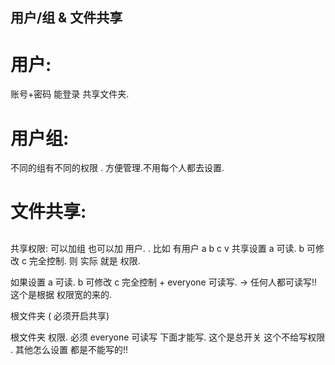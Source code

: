 ## 用户/组 & 文件共享


# 用户:
账号+密码 能登录 共享文件夹.

# 用户组: 
 不同的组有不同的权限 . 方便管理.不用每个人都去设置.



# 文件共享: 

 
## 

共享权限: 
可以加组 也可以加 用户. .
比如 有用户  a b c v
  共享设置  a 可读. b 可修改 c 完全控制. 则 实际 就是 权限.

如果设置  a 可读. b 可修改 c 完全控制 + everyone 可读写. →  任何人都可读写!!  这个是根据 权限宽的来的.


 


根文件夹  ( 必须开启共享)

根文件夹 权限. 必须 everyone 可读写 下面才能写.
这个是总开关  这个不给写权限 . 其他怎么设置 都是不能写的!!




